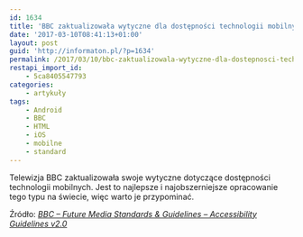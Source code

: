 ```yaml
---
id: 1634
title: 'BBC zaktualizowała wytyczne dla dostępności technologii mobilnych'
date: '2017-03-10T08:41:13+01:00'
layout: post
guid: 'http://informaton.pl/?p=1634'
permalink: /2017/03/10/bbc-zaktualizowala-wytyczne-dla-dostepnosci-technologii-mobilnych/
restapi_import_id:
    - 5ca8405547793
categories:
    - artykuły
tags:
    - Android
    - BBC
    - HTML
    - iOS
    - mobilne
    - standard
---
```


Telewizja BBC zaktualizowała swoje wytyczne dotyczące dostępności technologii mobilnych. Jest to najlepsze i najobszerniejsze opracowanie tego typu na świecie, więc warto je przypominać.

Źródło: *[BBC – Future Media Standards &amp; Guidelines – Accessibility Guidelines v2.0](http://www.bbc.co.uk/guidelines/futuremedia/accessibility/)*